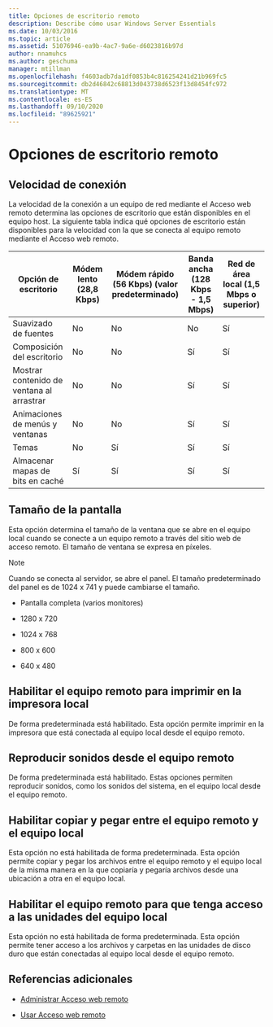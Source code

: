 ```yaml
---
title: Opciones de escritorio remoto
description: Describe cómo usar Windows Server Essentials
ms.date: 10/03/2016
ms.topic: article
ms.assetid: 51076946-ea9b-4ac7-9a6e-d6023816b97d
author: nnamuhcs
ms.author: geschuma
manager: mtillman
ms.openlocfilehash: f4603adb7da1df0853b4c816254241d21b969fc5
ms.sourcegitcommit: db2d46842c68813d043738d6523f13d8454fc972
ms.translationtype: MT
ms.contentlocale: es-ES
ms.lasthandoff: 09/10/2020
ms.locfileid: "89625921"
---
```

# <a name="remote-desktop-options"></a>Opciones de escritorio remoto

## <a name="connection-speed"></a>Velocidad de conexión
 La velocidad de la conexión a un equipo de red mediante el Acceso web remoto determina las opciones de escritorio que están disponibles en el equipo host. La siguiente tabla indica qué opciones de escritorio están disponibles para la velocidad con la que se conecta al equipo remoto mediante el Acceso web remoto.

| Opción de escritorio | Módem lento (28,8 Kbps) | Módem rápido (56 Kbps) (valor predeterminado) | Banda ancha (128 Kbps - 1,5 Mbps) | Red de área local (1,5 Mbps o superior) |
|--|--|--|--|--|
| Suavizado de fuentes | No | No | No | Sí |
| Composición del escritorio | No | No | Sí | Sí |
| Mostrar contenido de ventana al arrastrar | No | No | Sí | Sí |
| Animaciones de menús y ventanas | No | No | Sí | Sí |
| Temas | No | Sí | Sí | Sí |
| Almacenar mapas de bits en caché | Sí | Sí | Sí | Sí |

## <a name="screen-size"></a>Tamaño de la pantalla
 Esta opción determina el tamaño de la ventana que se abre en el equipo local cuando se conecte a un equipo remoto a través del sitio web de acceso remoto. El tamaño de ventana se expresa en píxeles.

> [!NOTE]
>  Cuando se conecta al servidor, se abre el panel. El tamaño predeterminado del panel es de 1024 x 741 y puede cambiarse el tamaño.

-   Pantalla completa (varios monitores)

-   1280 x 720

-   1024 x 768

-   800 x 600

-   640 x 480

## <a name="enable-the-remote-computer-to-print-to-my-local-printer"></a>Habilitar el equipo remoto para imprimir en la impresora local
 De forma predeterminada está habilitado. Esta opción permite imprimir en la impresora que está conectada al equipo local desde el equipo remoto.

## <a name="play-sounds-from-the-remote-computer"></a>Reproducir sonidos desde el equipo remoto
 De forma predeterminada está habilitado. Estas opciones permiten reproducir sonidos, como los sonidos del sistema, en el equipo local desde el equipo remoto.

## <a name="enable-copy-and-paste-between-the-remote-computer-and-the-local-computer"></a>Habilitar copiar y pegar entre el equipo remoto y el equipo local
 Esta opción no está habilitada de forma predeterminada. Esta opción permite copiar y pegar los archivos entre el equipo remoto y el equipo local de la misma manera en la que copiaría y pegaría archivos desde una ubicación a otra en el equipo local.

## <a name="enable-the-remote-computer-to-access-drives-on-my-local-computer"></a>Habilitar el equipo remoto para que tenga acceso a las unidades del equipo local
 Esta opción no está habilitada de forma predeterminada. Esta opción permite tener acceso a los archivos y carpetas en las unidades de disco duro que están conectadas al equipo local desde el equipo remoto.

## <a name="additional-references"></a>Referencias adicionales

-   [Administrar Acceso web remoto](../manage/Manage-Remote-Web-Access-in-Windows-Server-Essentials.md)

-   [Usar Acceso web remoto](../use/Use-Remote-Web-Access-in-Windows-Server-Essentials.md)
